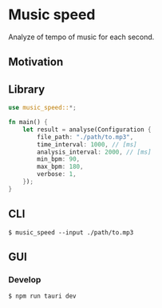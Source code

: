 # Music speed

Analyze of tempo of music for each second.

## Motivation

## Library

```rust
use music_speed::*;

fn main() {
    let result = analyse(Configuration {
        file_path: "./path/to.mp3",
        time_interval: 1000, // [ms]
        analysis_interval: 2000, // [ms]
        min_bpm: 90,
        max_bpm: 180,
        verbose: 1,
    });
}
```

## CLI

```
$ music_speed --input ./path/to.mp3
```

## GUI

### Develop

```
$ npm run tauri dev
```
